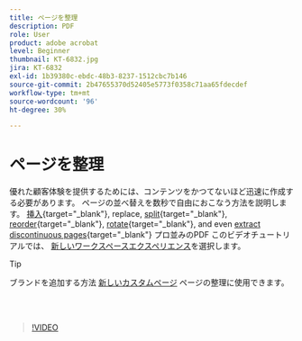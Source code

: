 ```yaml
---
title: ページを整理
description: PDF
role: User
product: adobe acrobat
level: Beginner
thumbnail: KT-6832.jpg
jira: KT-6832
exl-id: 1b39380c-ebdc-48b3-8237-1512cbc7b146
source-git-commit: 2b47655370d52405e5773f0358c71aa65fdecdef
workflow-type: tm+mt
source-wordcount: '96'
ht-degree: 30%

---
```


# ページを整理

優れた顧客体験を提供するためには、コンテンツをかつてないほど迅速に作成する必要があります。 ページの並べ替えを数秒で自由におこなう方法を説明します。 [挿入](https://www.adobe.com/jp/acrobat/online/add-pages-to-pdf.html){target="_blank"}, replace, [split](https://www.adobe.com/jp/acrobat/online/split-pdf.html){target="_blank"}, [reorder](https://www.adobe.com/jp/acrobat/online/rearrange-pdf.html){target="_blank"}, [rotate](https://www.adobe.com/jp/acrobat/online/rotate-pdf.html){target="_blank"}, and even [extract discontinuous pages](https://www.adobe.com/acrobat/online/extract-pdf-pages.html){target="_blank"} プロ並みのPDF このビデオチュートリアルでは、 [新しいワークスペースエクスペリエンス](new-workspace.md)を選択します。

>[!TIP]
>
>ブランドを追加する方法 [新しいカスタムページ](add-custom-page.md) ページの整理に使用できます。

<br> 

>[!VIDEO](https://video.tv.adobe.com/v/3409022?quality=12&learn=on&hidetitle=true)